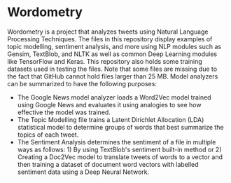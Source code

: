 # Wordometry
Wordometry is a project that analyzes tweets using Natural Language Processing Techniques. The files in this repository display examples of topic modelling, sentiment analysis, and more using NLP modules such as Gensim, TextBlob, and NLTK as well as common Deep Learning modules like TensorFlow and Keras.
This repository also holds some training datasets used in testing the files. Note that some files are missing due to the fact that GitHub cannot hold files larger than 25 MB.
Model analyzers can be summarized to have the following purposes:
- The Google News model analyzer loads a Word2Vec model trained using Google News and evaluates it using analogies to see how effective the model was trained.
- The Topic Modelling file trains a Latent Dirichlet Allocation (LDA) statistical model to determine groups of words that best summarize the topics of each tweet.
- The Sentiment Analysis determines the sentiment of a file in multiple ways as follows: 1) By using TextBlob's sentiment built-in method or 2) Creating a Doc2Vec model to translate tweets of words to a vector and then training a dataset of document word vectors with labelled sentiment data using a Deep Neural Network.
